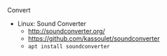Convert
* Linux: Sound Converter
    * http://soundconverter.org/
    * https://github.com/kassoulet/soundconverter
    * `apt install soundconverter`
